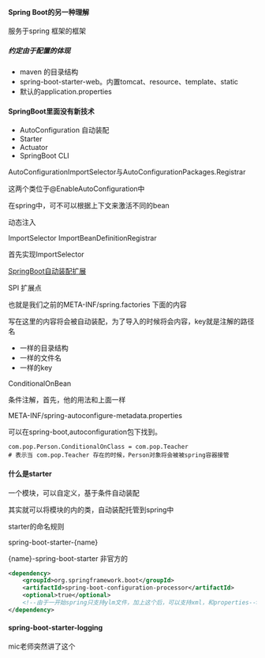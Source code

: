 #### Spring Boot的另一种理解

服务于spring 框架的框架



##### 约定由于配置的体现

* maven 的目录结构
* spring-boot-starter-web。内置tomcat、resource、template、static
* 默认的application.properties



#### SpringBoot里面没有新技术

* AutoConfiguration 自动装配
* Starter
* Actuator
* SpringBoot CLI



AutoConfigurationImportSelector与AutoConfigurationPackages.Registrar

这两个类位于@EnableAutoConfiguration中

在spring中，可不可以根据上下文来激活不同的bean

动态注入

ImportSelector
ImportBeanDefinitionRegistrar

首先实现ImportSelector

[SpringBoot自动装配扩展](https://github.com/PopCandier/SpringBootDemo/blob/master/src/main/java/autoconfig/Spring%20Boot%20autoconfig.md)

SPI 扩展点

也就是我们之前的META-INF/spring.factories 下面的内容

写在这里的内容将会被自动装配，为了导入的时候将会内容，key就是注解的路径名

* 一样的目录结构
* 一样的文件名
* 一样的key

ConditionalOnBean

条件注解，首先，他的用法和上面一样

META-INF/spring-autoconfigure-metadata.properties

可以在spring-boot,autoconfiguration包下找到。

```properties
com.pop.Person.ConditionalOnClass = com.pop.Teacher
# 表示当 com.pop.Teacher 存在的时候，Person对象将会被被spring容器接管
```



#### 什么是starter

一个模块，可以自定义，基于条件自动装配

其实就可以将模块的内的类，自动装配托管到spring中

starter的命名规则

spring-boot-starter-{name}

{name}-spring-boot-starter  非官方的



```xml
<dependency>
	<groupId>org.springframework.boot</groupId>
    <artifactId>spring-boot-configuration-processor</artifactId>
	<optional>true</optional>
    <!--由于一开始spring只支持ylm文件，加上这个后，可以支持xml，和properties-->
</dependency>
```



#### spring-boot-starter-logging

mic老师突然讲了这个

